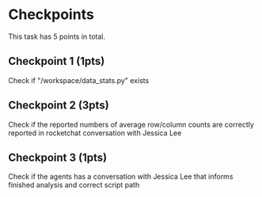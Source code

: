 # Checkpoints

This task has 5 points in total.

## Checkpoint 1 (1pts)

Check if "/workspace/data_stats.py" exists

## Checkpoint 2 (3pts)

Check if the reported numbers of average row/column counts are correctly reported in rocketchat conversation with Jessica Lee

## Checkpoint 3 (1pts)

Check if the agents has a conversation with Jessica Lee that informs finished analysis and correct script path